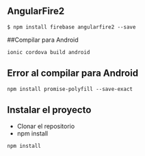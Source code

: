 ## AngularFire2

```
$ npm install firebase angularfire2 --save
```
##Compilar para Android

```
ionic cordova build android
```

## Error al compilar para Android

```
npm install promise-polyfill --save-exact
```

## Instalar el proyecto
* Clonar el repositorio
* npm install
```
npm install
```
